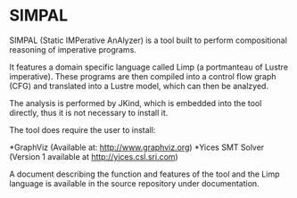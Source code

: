 # SIMPAL

SIMPAL (Static IMPerative AnAlyzer) is a tool built to perform compositional reasoning of imperative programs.

It features a domain specific language called Limp (a portmanteau of Lustre imperative). These programs are
then compiled into a control flow graph (CFG) and translated into a Lustre model, which can then be analzyed.

The analysis is performed by JKind, which is embedded into the tool directly, thus it is not necessary to install it.

The tool does require the user to install:

  *GraphViz (Available at: http://www.graphviz.org)
  *Yices SMT Solver (Version 1 available at http://yices.csl.sri.com)

A document describing the function and features of the tool and the Limp language is available in the source repository under documentation.
